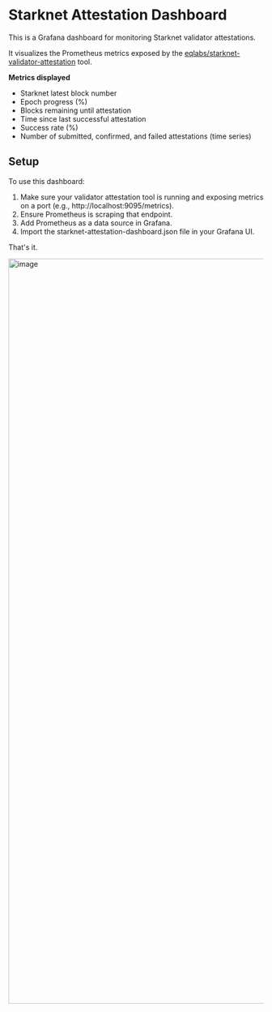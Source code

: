 # Starknet Attestation Dashboard

This is a Grafana dashboard for monitoring Starknet validator attestations.

It visualizes the Prometheus metrics exposed by the [eqlabs/starknet-validator-attestation](https://github.com/eqlabs/starknet-validator-attestation) tool.

**Metrics displayed**

- Starknet latest block number
- Epoch progress (%)
- Blocks remaining until attestation
- Time since last successful attestation
- Success rate (%)
- Number of submitted, confirmed, and failed attestations (time series)

## Setup

To use this dashboard:
1. Make sure your validator attestation tool is running and exposing metrics on a port (e.g., http://localhost:9095/metrics).
2. Ensure Prometheus is scraping that endpoint.
3. Add Prometheus as a data source in Grafana.
4. Import the starknet-attestation-dashboard.json file in your Grafana UI.

That's it.

<img width="1470" alt="image" src="https://github.com/user-attachments/assets/65c68be1-9887-48ce-bf7f-c3d5dbad3a96" />



